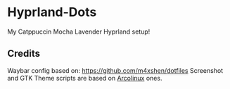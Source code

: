 # Hyprland-Dots
My Catppuccin Mocha Lavender Hyprland setup!

## Credits
Waybar config based on: https://github.com/m4xshen/dotfiles
Screenshot and GTK Theme scripts are based on [Arcolinux](https://arcolinux.com/) ones.
